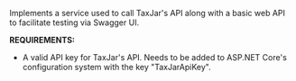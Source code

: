 Implements a service used to call TaxJar's API along with a basic web API to facilitate testing via Swagger UI.

**REQUIREMENTS:**
- A valid API key for TaxJar's API. Needs to be added to ASP.NET Core's configuration system with the key "TaxJarApiKey".
